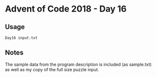 # Advent of Code 2018 - Day 16

## Usage
```
Day16 input.txt
```

## Notes
The sample data from the program description is included (as sample.txt) as well as my copy of the full size puzzle input.